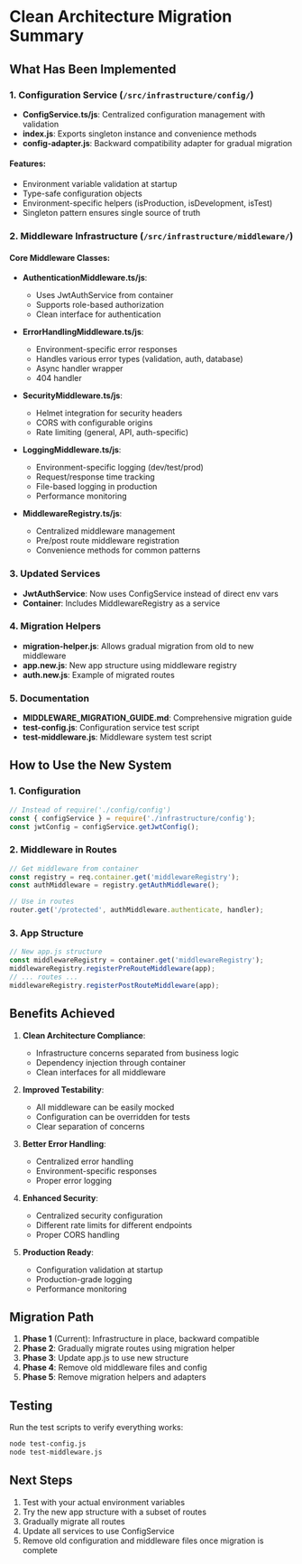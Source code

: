 # Clean Architecture Migration Summary

## What Has Been Implemented

### 1. Configuration Service (`/src/infrastructure/config/`)
- **ConfigService.ts/js**: Centralized configuration management with validation
- **index.js**: Exports singleton instance and convenience methods
- **config-adapter.js**: Backward compatibility adapter for gradual migration

#### Features:
- Environment variable validation at startup
- Type-safe configuration objects
- Environment-specific helpers (isProduction, isDevelopment, isTest)
- Singleton pattern ensures single source of truth

### 2. Middleware Infrastructure (`/src/infrastructure/middleware/`)

#### Core Middleware Classes:
- **AuthenticationMiddleware.ts/js**: 
  - Uses JwtAuthService from container
  - Supports role-based authorization
  - Clean interface for authentication
  
- **ErrorHandlingMiddleware.ts/js**:
  - Environment-specific error responses
  - Handles various error types (validation, auth, database)
  - Async handler wrapper
  - 404 handler
  
- **SecurityMiddleware.ts/js**:
  - Helmet integration for security headers
  - CORS with configurable origins
  - Rate limiting (general, API, auth-specific)
  
- **LoggingMiddleware.ts/js**:
  - Environment-specific logging (dev/test/prod)
  - Request/response time tracking
  - File-based logging in production
  - Performance monitoring

- **MiddlewareRegistry.ts/js**:
  - Centralized middleware management
  - Pre/post route middleware registration
  - Convenience methods for common patterns

### 3. Updated Services
- **JwtAuthService**: Now uses ConfigService instead of direct env vars
- **Container**: Includes MiddlewareRegistry as a service

### 4. Migration Helpers
- **migration-helper.js**: Allows gradual migration from old to new middleware
- **app.new.js**: New app structure using middleware registry
- **auth.new.js**: Example of migrated routes

### 5. Documentation
- **MIDDLEWARE_MIGRATION_GUIDE.md**: Comprehensive migration guide
- **test-config.js**: Configuration service test script
- **test-middleware.js**: Middleware system test script

## How to Use the New System

### 1. Configuration
```javascript
// Instead of require('./config/config')
const { configService } = require('./infrastructure/config');
const jwtConfig = configService.getJwtConfig();
```

### 2. Middleware in Routes
```javascript
// Get middleware from container
const registry = req.container.get('middlewareRegistry');
const authMiddleware = registry.getAuthMiddleware();

// Use in routes
router.get('/protected', authMiddleware.authenticate, handler);
```

### 3. App Structure
```javascript
// New app.js structure
const middlewareRegistry = container.get('middlewareRegistry');
middlewareRegistry.registerPreRouteMiddleware(app);
// ... routes ...
middlewareRegistry.registerPostRouteMiddleware(app);
```

## Benefits Achieved

1. **Clean Architecture Compliance**: 
   - Infrastructure concerns separated from business logic
   - Dependency injection through container
   - Clean interfaces for all middleware

2. **Improved Testability**:
   - All middleware can be easily mocked
   - Configuration can be overridden for tests
   - Clear separation of concerns

3. **Better Error Handling**:
   - Centralized error handling
   - Environment-specific responses
   - Proper error logging

4. **Enhanced Security**:
   - Centralized security configuration
   - Different rate limits for different endpoints
   - Proper CORS handling

5. **Production Ready**:
   - Configuration validation at startup
   - Production-grade logging
   - Performance monitoring

## Migration Path

1. **Phase 1** (Current): Infrastructure in place, backward compatible
2. **Phase 2**: Gradually migrate routes using migration helper
3. **Phase 3**: Update app.js to use new structure
4. **Phase 4**: Remove old middleware files and config
5. **Phase 5**: Remove migration helpers and adapters

## Testing

Run the test scripts to verify everything works:
```bash
node test-config.js
node test-middleware.js
```

## Next Steps

1. Test with your actual environment variables
2. Try the new app structure with a subset of routes
3. Gradually migrate all routes
4. Update all services to use ConfigService
5. Remove old configuration and middleware files once migration is complete